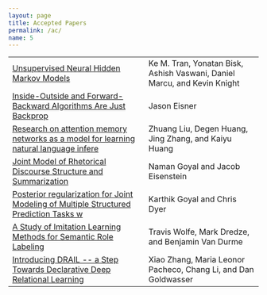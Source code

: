```yaml
---
layout: page
title: Accepted Papers
permalink: /ac/
name: 5
---
```



<table>
<tr><td> <a href="/final/10/10_Paper.pdf">Unsupervised Neural Hidden Markov Models</a></td><td>Ke M. Tran, Yonatan Bisk, Ashish Vaswani, Daniel Marcu, and Kevin Knight</td> </tr>
<tr><td> <a href="/final/11/11_Paper.pdf">Inside-Outside and Forward-Backward Algorithms Are Just Backprop</a></td><td>Jason Eisner</td> </tr>
<tr><td><a href="/final/4/4_Paper.pdf">Research on attention memory networks as a model for learning natural language infere</a> </td><td>Zhuang Liu, Degen Huang, Jing Zhang, and Kaiyu Huang</td></tr>
<tr><td><a href="/final/6/6_Paper.pdf">Joint Model of Rhetorical Discourse Structure and Summarization</a> </td><td>Naman Goyal and Jacob Eisenstein</td></tr>
<tr><td><a href="/final/7/7_Paper.pdf">Posterior regularization for Joint Modeling of Multiple Structured Prediction Tasks w</a></td><td>Karthik Goyal and Chris Dyer</td> </tr>
<tr><td><a href="/final/7/7_Paperfinal/8/8_Paper.pdf">A Study of Imitation Learning Methods for Semantic Role Labeling</a> </td><td>Travis Wolfe, Mark Dredze, and Benjamin Van Durme</td></tr>
<tr><td><a href="/final/9/9_Paper.pdf">Introducing DRAIL -- a Step Towards Declarative Deep Relational Learning</a></td> <td>Xiao Zhang, Maria Leonor Pacheco, Chang Li, and Dan Goldwasser</td></tr>
</table>

